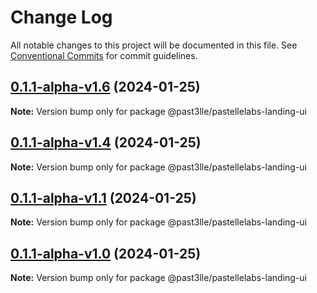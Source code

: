 # Change Log

All notable changes to this project will be documented in this file.
See [Conventional Commits](https://conventionalcommits.org) for commit guidelines.

## [0.1.1-alpha-v1.6](https://github.com/PAST3LLE/past3lle-monorepo/compare/@past3lle/pastellelabs-landing-ui@0.1.1-alpha-v1.5...@past3lle/pastellelabs-landing-ui@0.1.1-alpha-v1.6) (2024-01-25)

**Note:** Version bump only for package @past3lle/pastellelabs-landing-ui





## [0.1.1-alpha-v1.4](https://github.com/PAST3LLE/past3lle-monorepo/compare/@past3lle/pastellelabs-landing-ui@0.1.1-alpha-v1.3...@past3lle/pastellelabs-landing-ui@0.1.1-alpha-v1.4) (2024-01-25)

**Note:** Version bump only for package @past3lle/pastellelabs-landing-ui





## [0.1.1-alpha-v1.1](https://github.com/PAST3LLE/past3lle-monorepo/compare/@past3lle/pastellelabs-landing-ui@0.1.1-alpha-v1.0...@past3lle/pastellelabs-landing-ui@0.1.1-alpha-v1.1) (2024-01-25)

**Note:** Version bump only for package @past3lle/pastellelabs-landing-ui





## [0.1.1-alpha-v1.0](https://github.com/PAST3LLE/past3lle-monorepo/compare/@past3lle/pastellelabs-landing-ui@0.1.0...@past3lle/pastellelabs-landing-ui@0.1.1-alpha-v1.0) (2024-01-25)

**Note:** Version bump only for package @past3lle/pastellelabs-landing-ui
